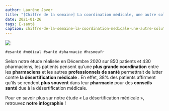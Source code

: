 ```yaml
---
author: Laurène Jover
title: "[Chiffre de la semaine] La coordination médicale, une autre solution à la désertification médicale ?"
date: 2021-01-26
tags: E-santé
caption: chiffre-de-la-semaine-la-coordination-medicale-une-autre-solution-a-la-desertification-medicale.webp
---
```


![](/2021-01-26_chiffre-de-la-semaine-la-coordination-medicale-une-autre-solution-a-la-desertification-medicale/chiffre-de-la-semaine-wordpress-kozea-group-770x578px.png)

    #esanté #médical #santé #pharmacie #hcsmeufr

Selon notre étude réalisée en Décembre 2020 sur 850 patients et 430 pharmaciens, les patients pensent qu’une
**plus grande coordination**
entre les
**pharmaciens**
et les autres
**professionnels de santé**
permettrait de lutter contre
**la désertification médicale**
. En effet, 38% des patients affirment qu’ils se rendent
**plus souvent**
dans leur
**pharmacie**
pour des
**conseils santé**
due à la désertification médicale.

Pour en savoir plus sur notre étude « La désertification médicale », retrouvez
**notre infographie**
!
